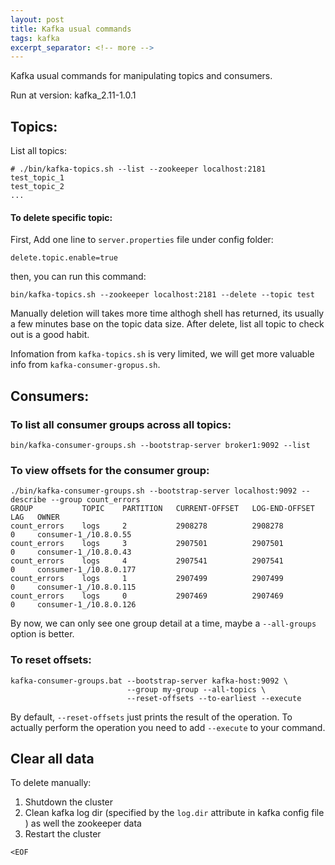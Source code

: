 ```yaml
---
layout: post
title: Kafka usual commands
tags: kafka
excerpt_separator: <!-- more -->
---
```


Kafka usual commands for manipulating topics and consumers.

Run at version: kafka_2.11-1.0.1

<!-- more -->

## Topics:

List all topics:

    # ./bin/kafka-topics.sh --list --zookeeper localhost:2181
    test_topic_1
    test_topic_2
    ...

#### To delete specific topic:

First, Add one line to `server.properties` file under config folder:

    delete.topic.enable=true

then, you can run this command:

    bin/kafka-topics.sh --zookeeper localhost:2181 --delete --topic test

Manually deletion will takes more time althogh shell has returned, its usually a few minutes base on the topic data size. 
After delete, list all topic to check out is a good habit.

Infomation from `kafka-topics.sh` is very limited, we will get more valuable info from `kafka-consumer-gropus.sh`.

## Consumers:

### To list all consumer groups across all topics:

    bin/kafka-consumer-groups.sh --bootstrap-server broker1:9092 --list

### To view offsets for the consumer group:

    ./bin/kafka-consumer-groups.sh --bootstrap-server localhost:9092 --describe --group count_errors
    GROUP           TOPIC    PARTITION   CURRENT-OFFSET   LOG-END-OFFSET   LAG   OWNER
    count_errors    logs     2           2908278          2908278          0     consumer-1_/10.8.0.55
    count_errors    logs     3           2907501          2907501          0     consumer-1_/10.8.0.43
    count_errors    logs     4           2907541          2907541          0     consumer-1_/10.8.0.177
    count_errors    logs     1           2907499          2907499          0     consumer-1_/10.8.0.115
    count_errors    logs     0           2907469          2907469          0     consumer-1_/10.8.0.126

By now, we can only see one group detail at a time, maybe a `--all-groups` option is better.

### To reset offsets:

    kafka-consumer-groups.bat --bootstrap-server kafka-host:9092 \
                              --group my-group --all-topics \
                              --reset-offsets --to-earliest --execute

By default, `--reset-offsets` just prints the result of the operation. To actually perform the operation you need to add `--execute` to your command.

## Clear all data

To delete manually:

1. Shutdown the cluster
2. Clean kafka log dir (specified by the `log.dir` attribute in kafka config file ) as well the 
   zookeeper data
3. Restart the cluster

`<EOF`